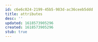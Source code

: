 ```yaml
---
id: c6e6c024-2199-45b5-983d-ac36ceeb5ddd
title: attributes
desc: ''
updated: 1618573905296
created: 1618573905296
stub: true
---
```


